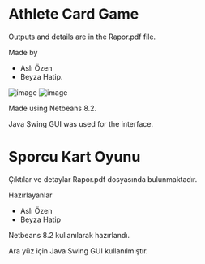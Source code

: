 # Athlete Card Game

Outputs and details are in the Rapor.pdf file.

Made by 
* Aslı Özen
* Beyza Hatip.

![image](https://user-images.githubusercontent.com/61664198/165384215-afd942c3-b2db-4027-bd89-f0bb6bfb5e6f.png)
![image](https://user-images.githubusercontent.com/61664198/165384355-d1e3614e-bd06-458e-94f4-f676c34a9500.png)



Made using Netbeans 8.2.

Java Swing GUI was used for the interface.

# Sporcu Kart Oyunu

Çıktılar ve detaylar Rapor.pdf dosyasında bulunmaktadır.

Hazırlayanlar 
* Aslı Özen
* Beyza Hatip

Netbeans 8.2 kullanılarak hazırlandı.

Ara yüz için Java Swing GUI kullanılmıştır.
